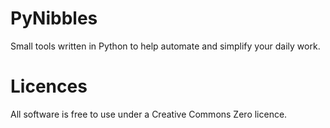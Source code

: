 # PyNibbles
Small tools written in Python to help automate and simplify your daily work.

# Licences
All software is free to use under a Creative Commons Zero licence.
